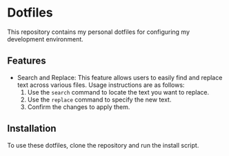 # Dotfiles

This repository contains my personal dotfiles for configuring my development environment.

## Features

- Search and Replace: This feature allows users to easily find and replace text across various files. Usage instructions are as follows:
  1. Use the `search` command to locate the text you want to replace.
  2. Use the `replace` command to specify the new text.
  3. Confirm the changes to apply them.

## Installation

To use these dotfiles, clone the repository and run the install script.
